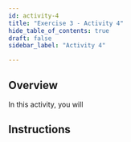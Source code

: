 ```yaml
---
id: activity-4
title: "Exercise 3 - Activity 4"
hide_table_of_contents: true
draft: false
sidebar_label: "Activity 4"

---
```


## Overview
In this activity, you will 


## Instructions
